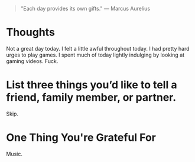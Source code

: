 
> \"Each day provides its own gifts.\" — Marcus Aurelius

# Thoughts
Not a great day today. I felt a little awful throughout today. I had pretty hard urges to play games. I spent much of today lightly indulging by looking at gaming videos. Fuck.

# List three things you’d like to tell a friend, family member, or partner.
Skip.

# One Thing You're Grateful For
Music.
